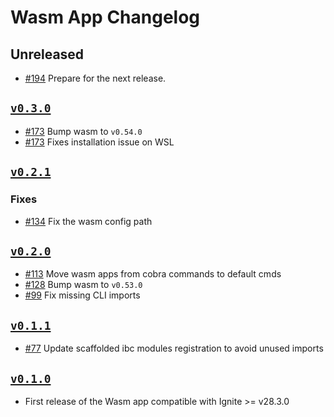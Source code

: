 # Wasm App Changelog

## Unreleased

* [#194](https://github.com/ignite/apps/pull/194) Prepare for the next release.

## [`v0.3.0`](https://github.com/ignite/apps/releases/tag/wasm/v0.3.0)

* [#173](https://github.com/ignite/apps/pull/173) Bump wasm to `v0.54.0`
* [#173](https://github.com/ignite/apps/pull/173) Fixes installation issue on WSL

## [`v0.2.1`](https://github.com/ignite/apps/releases/tag/wasm/v0.2.1)

### Fixes

* [#134](https://github.com/ignite/apps/pull/134) Fix the wasm config path

## [`v0.2.0`](https://github.com/ignite/apps/releases/tag/wasm/v0.2.0)

* [#113](https://github.com/ignite/apps/pull/113) Move wasm apps from cobra commands to default cmds
* [#128](https://github.com/ignite/apps/pull/128) Bump wasm to `v0.53.0`
* [#99](https://github.com/ignite/apps/pull/99) Fix missing CLI imports

## [`v0.1.1`](https://github.com/ignite/apps/releases/tag/wasm/v0.1.1)

* [#77](https://github.com/ignite/apps/pull/77) Update scaffolded ibc modules registration to avoid unused imports

## [`v0.1.0`](https://github.com/ignite/apps/releases/tag/wasm/v0.1.0)

* First release of the Wasm app compatible with Ignite >= v28.3.0
